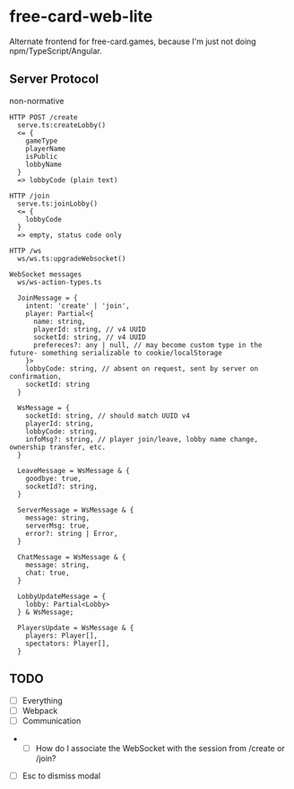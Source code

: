 # free-card-web-lite

Alternate frontend for free-card.games, because I'm just not doing npm/TypeScript/Angular.

## Server Protocol

non-normative

```
HTTP POST /create
  serve.ts:createLobby()
  <= {
    gameType
    playerName
    isPublic
    lobbyName
  }
  => lobbyCode (plain text)
  
HTTP /join
  serve.ts:joinLobby()
  <= {
    lobbyCode
  }
  => empty, status code only
  
HTTP /ws
  ws/ws.ts:upgradeWebsocket()
  
WebSocket messages
  ws/ws-action-types.ts
  
  JoinMessage = {
    intent: 'create' | 'join',
    player: Partial<{
      name: string,
      playerId: string, // v4 UUID
      socketId: string, // v4 UUID
      prefereces?: any | null, // may become custom type in the future- something serializable to cookie/localStorage
    }>
    lobbyCode: string, // absent on request, sent by server on confirmation,
    socketId: string
  }

  WsMessage = {
    socketId: string, // should match UUID v4
    playerId: string,
    lobbyCode: string,
    infoMsg?: string, // player join/leave, lobby name change, ownership transfer, etc.
  }

  LeaveMessage = WsMessage & {
    goodbye: true,
    socketId?: string,
  }

  ServerMessage = WsMessage & {
    message: string,
    serverMsg: true,
    error?: string | Error,
  }

  ChatMessage = WsMessage & {
    message: string,
    chat: true,
  }
  
  LobbyUpdateMessage = {
    lobby: Partial<Lobby>
  } & WsMessage;

  PlayersUpdate = WsMessage & {
    players: Player[],
    spectators: Player[],
  }
```

## TODO

- [ ] Everything
- [ ] Webpack
- [ ] Communication
- - [ ] How do I associate the WebSocket with the session from /create or /join?
- [ ] Esc to dismiss modal
